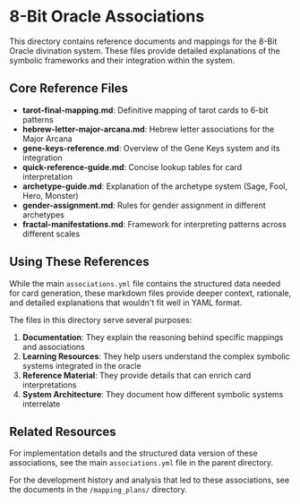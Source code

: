 # 8-Bit Oracle Associations

This directory contains reference documents and mappings for the 8-Bit Oracle divination system. These files provide detailed explanations of the symbolic frameworks and their integration within the system.

## Core Reference Files

- **tarot-final-mapping.md**: Definitive mapping of tarot cards to 6-bit patterns
- **hebrew-letter-major-arcana.md**: Hebrew letter associations for the Major Arcana
- **gene-keys-reference.md**: Overview of the Gene Keys system and its integration 
- **quick-reference-guide.md**: Concise lookup tables for card interpretation
- **archetype-guide.md**: Explanation of the archetype system (Sage, Fool, Hero, Monster)
- **gender-assignment.md**: Rules for gender assignment in different archetypes
- **fractal-manifestations.md**: Framework for interpreting patterns across different scales

## Using These References

While the main `associations.yml` file contains the structured data needed for card generation, these markdown files provide deeper context, rationale, and detailed explanations that wouldn't fit well in YAML format.

The files in this directory serve several purposes:

1. **Documentation**: They explain the reasoning behind specific mappings and associations
2. **Learning Resources**: They help users understand the complex symbolic systems integrated in the oracle
3. **Reference Material**: They provide details that can enrich card interpretations
4. **System Architecture**: They document how different symbolic systems interrelate

## Related Resources

For implementation details and the structured data version of these associations, see the main `associations.yml` file in the parent directory.

For the development history and analysis that led to these associations, see the documents in the `/mapping_plans/` directory.